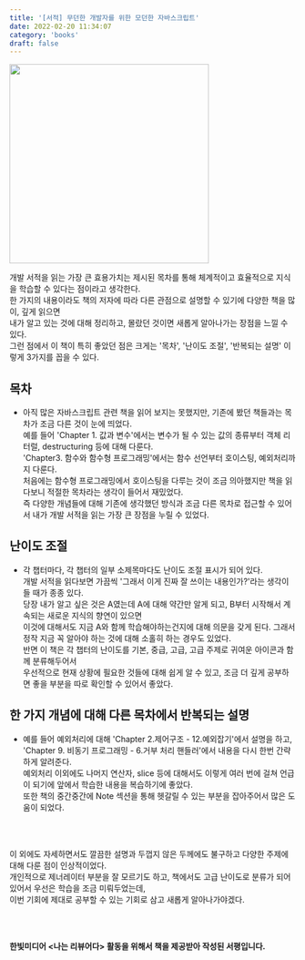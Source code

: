```yaml
---
title: '[서적] 무던한 개발자를 위한 모던한 자바스크립트'
date: 2022-02-20 11:34:07
category: 'books'
draft: false
---
```


<img src="https://user-images.githubusercontent.com/79896443/154848318-b8eb2807-7437-413a-ba93-92b9becfeefb.png" width="350">

개발 서적을 읽는 가장 큰 효용가치는 제시된 목차를 통해 체계적이고 효율적으로 지식을 학습할 수 있다는 점이라고 생각한다.  
한 가지의 내용이라도 책의 저자에 따라 다른 관점으로 설명할 수 있기에 다양한 책을 많이, 깊게 읽으면  
내가 알고 있는 것에 대해 정리하고, 몰랐던 것이면 새롭게 알아나가는 장점을 느낄 수 있다.  
그런 점에서 이 책이 특히 좋았던 점은 크게는 '목차', '난이도 조절', '반복되는 설명' 이렇게 3가지를 꼽을 수 있다.

## 목차
- 아직 많은 자바스크립트 관련 책을 읽어 보지는 못했지만, 기존에 봤던 책들과는 목차가 조금 다른 것이 눈에 띄었다.  
  예를 들어 'Chapter 1. 값과 변수'에서는 변수가 될 수 있는 값의 종류부터 객체 리터럴, destructuring 등에 대해 다룬다.  
  'Chapter3. 함수와 함수형 프로그래밍'에서는 함수 선언부터 호이스팅, 예외처리까지 다룬다.  
  처음에는 함수형 프로그래밍에서 호이스팅을 다루는 것이 조금 의아했지만 책을 읽다보니 적절한 목차라는 생각이 들어서 재밌었다.  
  즉 다양한 개념들에 대해 기존에 생각했던 방식과 조금 다른 목차로 접근할 수 있어서 내가 개발 서적을 읽는 가장 큰 장점을 누릴 수 있었다.  

## 난이도 조절
- 각 챕터마다, 각 챕터의 일부 소제목마다도 난이도 조절 표시가 되어 있다.  
  개발 서적을 읽다보면 가끔씩 '그래서 이게 진짜 잘 쓰이는 내용인가?'라는 생각이 들 때가 종종 있다.  
  당장 내가 알고 싶은 것은 A였는데 A에 대해 약간만 알게 되고, B부터 시작해서 계속되는 새로운 지식의 향연이 있으면  
  이것에 대해서도 지금 A와 함께 학습해야하는건지에 대해 의문을 갖게 된다. 그래서 정작 지금 꼭 알아야 하는 것에 대해 소홀히 하는 경우도 있었다.   
  반면 이 책은 각 챕터의 난이도를 기본, 중급, 고급, 고급 주제로 귀여운 아이콘과 함께 분류해두어서  
  우선적으로 현재 상황에 필요한 것들에 대해 쉽게 알 수 있고, 조금 더 깊게 공부하면 좋을 부분을 따로 확인할 수 있어서 좋았다.

## 한 가지 개념에 대해 다른 목차에서 반복되는 설명
- 예를 들어 예외처리에 대해 'Chapter 2.제어구조 - 12.예외잡기'에서 설명을 하고,  
'Chapter 9. 비동기 프로그래밍 - 6.거부 처리 핸들러'에서 내용을 다시 한번 간략하게 알려준다.  
예외처리 이외에도 나머지 연산자, slice 등에 대해서도 이렇게 여러 번에 걸쳐 언급이 되기에 앞에서 학습한 내용을 복습하기에 좋았다.  
또한 책의 중간중간에 Note 섹션을 통해 헷갈릴 수 있는 부분을 잡아주어서 많은 도움이 되었다.  


<br/>
<br/>

이 외에도 자세하면서도 깔끔한 설명과 두껍지 않은 두께에도 불구하고 다양한 주제에 대해 다룬 점이 인상적이었다.   
개인적으로 제너레이터 부분을 잘 모르기도 하고, 책에서도 고급 난이도로 분류가 되어 있어서 우선은 학습을 조금 미뤄두었는데,  
이번 기회에 제대로 공부할 수 있는 기회로 삼고 새롭게 알아나가야겠다. 

<br/>
<br/>

**한빛미디어 <나는 리뷰어다> 활동을 위해서 책을 제공받아 작성된 서평입니다.**
